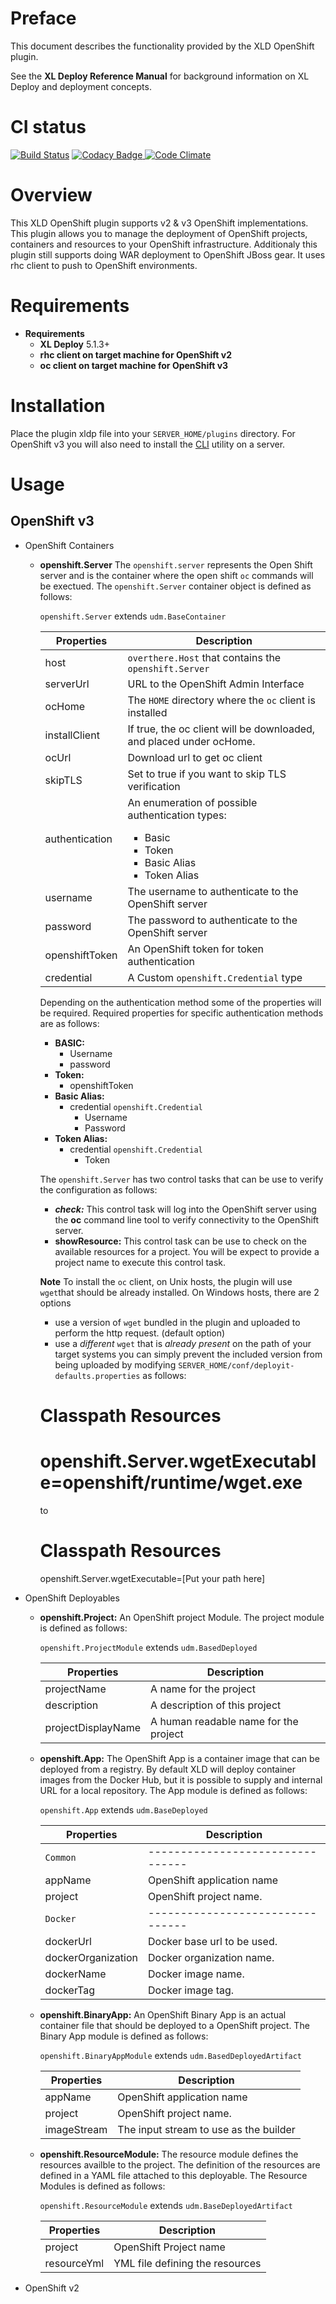 # Preface #

This document describes the functionality provided by the XLD OpenShift plugin.

See the **XL Deploy Reference Manual** for background information on XL Deploy and deployment concepts.

# CI status #

[![Build Status][xld-openshift-plugin-travis-image]][xld-openshift-plugin-travis-url]
[![Codacy Badge][xld-openshift-plugin-codacy-image] ][xld-openshift-plugin-codacy-url]
[![Code Climate][xld-openshift-plugin-code-climate-image] ][xld-openshift-plugin-code-climate-url]

[xld-openshift-plugin-travis-image]: https://travis-ci.org/xebialabs-community/xld-openshift-plugin.svg?branch=master
[xld-openshift-plugin-travis-url]: https://travis-ci.org/xebialabs-community/xld-openshift-plugin
[xld-openshift-plugin-codacy-image]: https://api.codacy.com/project/badge/Grade/cbe6e057aa2f447c9d6e4a3092f192ad
[xld-openshift-plugin-codacy-url]: https://www.codacy.com/app/joris-dewinne/xld-openshift-plugin
[xld-openshift-plugin-code-climate-image]: https://codeclimate.com/github/xebialabs-community/xld-openshift-plugin/badges/gpa.svg
[xld-openshift-plugin-code-climate-url]: https://codeclimate.com/github/xebialabs-community/xld-openshift-plugin



# Overview #

This XLD OpenShift plugin supports v2 & v3 OpenShift implementations.  This plugin allows you to manage the deployment of OpenShift projects, containers and resources to your OpenShift infrastructure.  Additionaly this plugin still supports doing WAR deployment to OpenShift JBoss gear. It uses rhc client to push to OpenShift environments.

# Requirements #

* **Requirements**
	* **XL Deploy** 5.1.3+
	* **rhc client on target machine for OpenShift v2** 
	* **oc client on target machine for OpenShift v3** 

# Installation #

Place the plugin xldp file into your `SERVER_HOME/plugins` directory.  For OpenShift v3 you will also need to install the [CLI](https://docs.openshift.org/latest/cli_reference/get_started_cli.html) 
utility on a server. 


# Usage #

## OpenShift v3 

* OpenShift Containers

	* **openshift.Server**
	   The `openshift.server` represents the Open Shift server and is the container where the open shift `oc` commands will be exectued.  The `openshift.Server` container object is defined as follows:
	   
	   `openshift.Server` extends `udm.BaseContainer`
	   
	   | Properties     |           Description                                               |
	   |----------------|---------------------------------------------------------------------|
	   | host           | `overthere.Host` that contains the `openshift.Server`               |
	   | serverUrl      | URL to the OpenShift Admin Interface                                |
	   | ocHome         | The `HOME` directory where the `oc` client is installed             |
	   | installClient  | If true, the oc client will be downloaded, and placed under ocHome. |
	   | ocUrl          | Download url to get oc client                                       |
	   | skipTLS        | Set to true if you want to skip TLS verification                    |
	   | authentication | An enumeration of possible authentication types:<ul><li>Basic</li><li>Token</li><li>Basic Alias</li><li>Token Alias</li></ul>|
	   | username       | The username to authenticate to the OpenShift server                |
	   | password       | The password to authenticate to the OpenShift server                |
	   | openshiftToken | An OpenShift token for token authentication                         |
	   | credential     | A Custom `openshift.Credential` type                                |
	   
	   Depending on the authentication method some of the properties will be required.  Required properties for specific authentication methods are as follows:
	   
	   * **BASIC:**
	      * Username
	      * password
	   * **Token:**
	      * openshiftToken
	   * **Basic Alias:**
	      * credential `openshift.Credential`
	         * Username
	         * Password
	   * **Token Alias:**
	      * credential `openshift.Credential`
	         * Token
	   
	   The `openshift.Server` has two control tasks that can be use to verify the configuration as follows:
	   * ***check:*** This control task will log into the OpenShift server using the **oc** command line tool to verify connectivity to the OpenShift server.
	   * **showResource:** This control task can be use to check on the available resources for a project.  You will be expect to provide a project name to execute this control task.
	   
	   **Note**
       To install the `oc` client, on Unix hosts, the plugin will use `wget`that should be already installed.
       On Windows hosts, there are 2 options
       
       * use a version of `wget` bundled in the plugin and uploaded to perform the http request. (default option)
       * use a _different_ `wget` that is _already present_ on the path of your target systems you can simply prevent the included version from being uploaded by modifying `SERVER_HOME/conf/deployit-defaults.properties` as follows:
       
       	# Classpath Resources
       	# openshift.Server.wgetExecutable=openshift/runtime/wget.exe
       
       to
       
       	# Classpath Resources
       	openshift.Server.wgetExecutable=[Put your path here]
	   
* OpenShift Deployables
	   
    * **openshift.Project:**
       An OpenShift project Module.  The project module is defined as follows:
    
       `openshift.ProjectModule` extends `udm.BasedDeployed`
    
       | Properties      |         Description                      |
       |-----------------|------------------------------------------|
       | projectName     | A name for the project                   |
       | description     | A description of this project            |
       | projectDisplayName | A human readable name for the project |
    
    
    * **openshift.App:**
       The OpenShift App is a container image that can be deployed from a registry.  By default XLD will deploy container images from the Docker Hub, but it is possible to supply and internal URL for a local repository.  The App module is defined as follows:
       
       `openshift.App` extends `udm.BaseDeployed`
       
       | Properties         |        Description                |
       |--------------------|-----------------------------------|
       | `Common`           | --------------------------------  |
       | appName            | OpenShift application name        |
       | project            | OpenShift project name.           |
       | `Docker`           | --------------------------------  |
       | dockerUrl          | Docker base url to be used.       |
       | dockerOrganization | Docker organization name.         |
       | dockerName         | Docker image name.                |
       | dockerTag          | Docker image tag.                 |
       
    * **openshift.BinaryApp:**
      An OpenShift Binary App is an actual container file that should be deployed to a OpenShift project.  The Binary App module is defined as follows:
      
      `openshift.BinaryAppModule` extends `udm.BasedDeployedArtifact`
      
      |  Properties         |       Description                 |
      |---------------------|-----------------------------------|
      | appName             | OpenShift application name        |
      | project             | OpenShift project name.           |
      | imageStream         | The input stream to use as the builder |
      
    * **openshift.ResourceModule:** The resource module defines the resources availble to the project.  The definition of the resources are defined in a YAML file attached to this deployable.  The Resource Modules is defined as follows:
    
      `openshift.ResourceModule` extends `udm.BaseDeployedArtifact`
    
      |  Properties         |       Description                 |
      |---------------------|-----------------------------------|
      | project             | OpenShift Project name            |
      | resourceYml         | YML file defining the resources   |
         
    
    
* OpenShift v2
